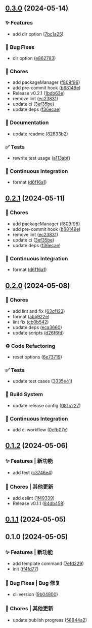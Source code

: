 

## [0.3.0](https://github.com/Ardanas/quick-stater/compare/0.2.0...0.3.0) (2024-05-14)


### ✨ Features

* add dir option ([7bc1a25](https://github.com/Ardanas/quick-stater/commit/7bc1a258b5305272146669c641010db6b3860d84))


### 🐛 Bug Fixes

* dir option ([e862783](https://github.com/Ardanas/quick-stater/commit/e8627834d57d8b65b19af895a79b71d0ab8a19cc))


### 🎫 Chores

* add packageManager ([f809f96](https://github.com/Ardanas/quick-stater/commit/f809f9633a31cb52f105ad5a16ce8ee663141c4b))
* add pre-commit hook ([b68149e](https://github.com/Ardanas/quick-stater/commit/b68149e1951ebc9839da45c86b557a3347b22d99))
* Release v0.2.1 ([1bdb63e](https://github.com/Ardanas/quick-stater/commit/1bdb63e6acf1e7f848a622c2d74f4bb41da775e3))
* remove lint ([ec23831](https://github.com/Ardanas/quick-stater/commit/ec23831de66bcf04e67095d42716f08bd58d4e1e))
* update ci ([3ef35be](https://github.com/Ardanas/quick-stater/commit/3ef35becd8cf4be8b60b4e7bec581784089bc3c9))
* update deps ([f36ecae](https://github.com/Ardanas/quick-stater/commit/f36ecaea784c7d1f853820c75b4b54033512894b))


### 📝 Documentation

* update readme ([82833b2](https://github.com/Ardanas/quick-stater/commit/82833b2d6b731889f48fe4d2b9cad142ca1d01b5))


### ✅ Tests

* rewrite test usage ([a113abf](https://github.com/Ardanas/quick-stater/commit/a113abf1e4e009711caaf3f00db4d4c7d11d2ca5))


### 🔧 Continuous Integration

* format ([d6f16a1](https://github.com/Ardanas/quick-stater/commit/d6f16a1c8a35af575df7d54be7bb25b440bf0434))

## [0.2.1](https://github.com/Ardanas/quick-stater/compare/0.2.0...0.2.1) (2024-05-11)


### 🎫 Chores

* add packageManager ([f809f96](https://github.com/Ardanas/quick-stater/commit/f809f9633a31cb52f105ad5a16ce8ee663141c4b))
* add pre-commit hook ([b68149e](https://github.com/Ardanas/quick-stater/commit/b68149e1951ebc9839da45c86b557a3347b22d99))
* remove lint ([ec23831](https://github.com/Ardanas/quick-stater/commit/ec23831de66bcf04e67095d42716f08bd58d4e1e))
* update ci ([3ef35be](https://github.com/Ardanas/quick-stater/commit/3ef35becd8cf4be8b60b4e7bec581784089bc3c9))
* update deps ([f36ecae](https://github.com/Ardanas/quick-stater/commit/f36ecaea784c7d1f853820c75b4b54033512894b))


### 🔧 Continuous Integration

* format ([d6f16a1](https://github.com/Ardanas/quick-stater/commit/d6f16a1c8a35af575df7d54be7bb25b440bf0434))

## [0.2.0](https://github.com/Ardanas/helper-cli/compare/0.1.2...0.2.0) (2024-05-08)


### 🎫 Chores

* add lint and fix ([63cf123](https://github.com/Ardanas/helper-cli/commit/63cf123d24c47f4e8fcaad72900244f8c6f80cc0))
* format ([ab5922e](https://github.com/Ardanas/helper-cli/commit/ab5922e51a845716081f20e1e7a3f56331e14e1b))
* lint fix ([cb0b542](https://github.com/Ardanas/helper-cli/commit/cb0b5427658d7dc13adc180ddd4f9e449f053cb0))
* update deps ([eca3660](https://github.com/Ardanas/helper-cli/commit/eca3660edf25a162bc015aa63108cbb3b1abb6cc))
* update scripts ([d26f6fd](https://github.com/Ardanas/helper-cli/commit/d26f6fd412dd7e19e9eacaeadade09a2bd5731b1))


### ♻ Code Refactoring

* reset options ([6e73719](https://github.com/Ardanas/helper-cli/commit/6e73719d2dde046ec010f8c5e03362a18d5cb2eb))


### ✅ Tests

* update test cases ([3335e41](https://github.com/Ardanas/helper-cli/commit/3335e41880b0540d42426526953bc859c56db719))


### 👷‍ Build System

* update release config ([081b227](https://github.com/Ardanas/helper-cli/commit/081b227618adaf1f398e08ae9a09f28243b0bd99))


### 🔧 Continuous Integration

* add ci workflow ([0cfb07e](https://github.com/Ardanas/helper-cli/commit/0cfb07ef3a13cfb69e4a6f476aae7f936a8b9fe1))

## [0.1.2](https://github.com/Ardanas/helper-cli/compare/0.1.0...0.1.2) (2024-05-06)


### ✨ Features | 新功能

* add test ([c3746e4](https://github.com/Ardanas/helper-cli/commit/c3746e4bd9388157d82a888b13521fff5871ff99))


### 🎫 Chores | 其他更新

* add eslint ([1f49339](https://github.com/Ardanas/helper-cli/commit/1f4933932cc0fd2c89c518e2bff44f8c429abfc2))
* Release v0.1.1 ([84db458](https://github.com/Ardanas/helper-cli/commit/84db458427e86973b74032d440952124f7aa8c55))

## [0.1.1](https://github.com/Ardanas/helper-cli/compare/0.1.0...0.1.1) (2024-05-05)

## 0.1.0 (2024-05-05)


### ✨ Features | 新功能

* add template command ([7efd229](https://github.com/Ardanas/helper-cli/commit/7efd2294a41ed8bc0ed54e85e69fb408132bb6dd))
* init ([ff4fd77](https://github.com/Ardanas/helper-cli/commit/ff4fd77ecbb73a98f5717dc941b6a2b1f7912e10))


### 🐛 Bug Fixes | Bug 修复

* cli version ([9b04800](https://github.com/Ardanas/helper-cli/commit/9b04800336e18215b0ee7fe213ac355dcdbe4871))


### 🎫 Chores | 其他更新

* update publish progress ([58944a2](https://github.com/Ardanas/helper-cli/commit/58944a297a0d935b9a141128b51e39dfb205421a))
